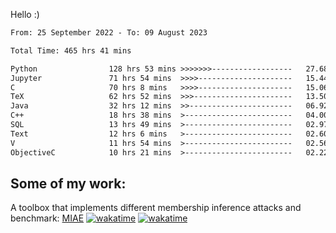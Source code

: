 Hello :)


<!--START_SECTION:waka-->

```txt
From: 25 September 2022 - To: 09 August 2023

Total Time: 465 hrs 41 mins

Python                128 hrs 53 mins >>>>>>>------------------   27.68 %
Jupyter               71 hrs 54 mins  >>>>---------------------   15.44 %
C                     70 hrs 8 mins   >>>>---------------------   15.06 %
TeX                   62 hrs 52 mins  >>>----------------------   13.50 %
Java                  32 hrs 12 mins  >>-----------------------   06.92 %
C++                   18 hrs 38 mins  >------------------------   04.00 %
SQL                   13 hrs 49 mins  >------------------------   02.97 %
Text                  12 hrs 6 mins   >------------------------   02.60 %
V                     11 hrs 54 mins  >------------------------   02.56 %
ObjectiveC            10 hrs 21 mins  >------------------------   02.22 %
```

<!--END_SECTION:waka-->

## Some of my work: 

A toolbox that implements different membership inference attacks and benchmark: [MIAE](https://github.com/RPI-DSPlab) [![wakatime](https://wakatime.com/badge/user/18ac89f5-baf8-49e6-a5ee-d9272435ce3a/project/3e6541fd-578f-4d9d-9080-f2a42b2d10e1.svg)](https://wakatime.com/badge/user/18ac89f5-baf8-49e6-a5ee-d9272435ce3a/project/3e6541fd-578f-4d9d-9080-f2a42b2d10e1) [![wakatime](https://wakatime.com/badge/user/18ac89f5-baf8-49e6-a5ee-d9272435ce3a/project/5d5826e9-c6d6-4d86-8b00-0d1608c5f167.svg)](https://wakatime.com/badge/user/18ac89f5-baf8-49e6-a5ee-d9272435ce3a/project/5d5826e9-c6d6-4d86-8b00-0d1608c5f167)
